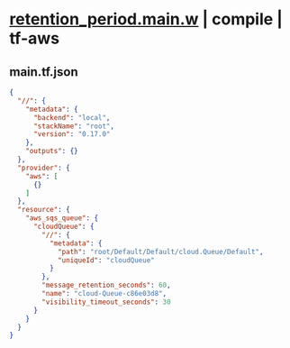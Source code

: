 # [retention_period.main.w](../../../../../../examples/tests/sdk_tests/queue/retention_period.main.w) | compile | tf-aws

## main.tf.json
```json
{
  "//": {
    "metadata": {
      "backend": "local",
      "stackName": "root",
      "version": "0.17.0"
    },
    "outputs": {}
  },
  "provider": {
    "aws": [
      {}
    ]
  },
  "resource": {
    "aws_sqs_queue": {
      "cloudQueue": {
        "//": {
          "metadata": {
            "path": "root/Default/Default/cloud.Queue/Default",
            "uniqueId": "cloudQueue"
          }
        },
        "message_retention_seconds": 60,
        "name": "cloud-Queue-c86e03d8",
        "visibility_timeout_seconds": 30
      }
    }
  }
}
```

